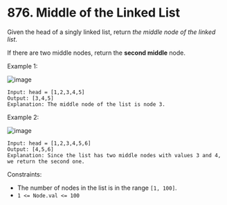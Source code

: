# 876. Middle of the Linked List

Given the head of a singly linked list, return <i>the middle node of the linked list</i>.

If there are two middle nodes, return the <b>second middle</b> node.

 

Example 1:

![image](https://user-images.githubusercontent.com/71809335/160317401-d69ea79b-2d0c-4ee3-b707-184e21f34bba.png)

```
Input: head = [1,2,3,4,5]
Output: [3,4,5]
Explanation: The middle node of the list is node 3.
```
Example 2:

![image](https://user-images.githubusercontent.com/71809335/160317436-bdb04e2b-53dc-489e-8cce-49fdd15d6f30.png)

```
Input: head = [1,2,3,4,5,6]
Output: [4,5,6]
Explanation: Since the list has two middle nodes with values 3 and 4, we return the second one.
```

Constraints:

- The number of nodes in the list is in the range `[1, 100]`.
- `1 <= Node.val <= 100`

